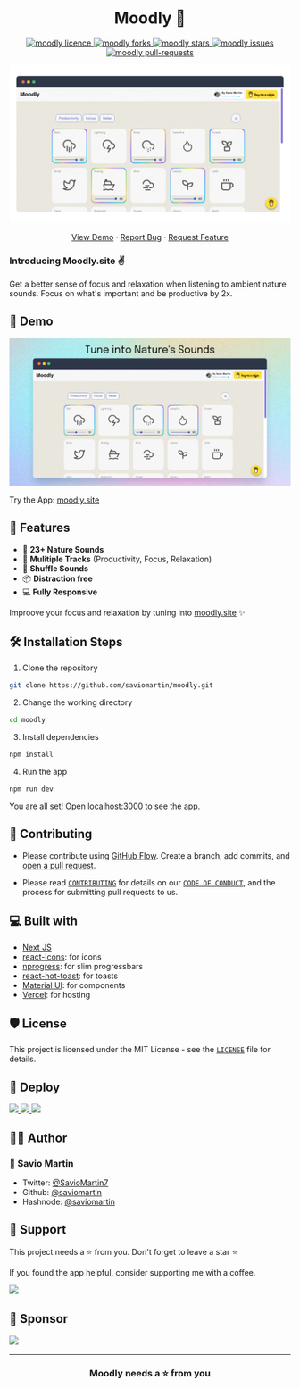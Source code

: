 <h1 align="center">Moodly 🎵</h1>

<p align="center">
<a href="https://github.com/saviomartin/moodly/blob/master/LICENSE" target="blank">
<img src="https://img.shields.io/github/license/saviomartin/moodly?style=flat-square" alt="moodly licence" />
</a>
<a href="https://github.com/saviomartin/moodly/fork" target="blank">
<img src="https://img.shields.io/github/forks/saviomartin/moodly?style=flat-square" alt="moodly forks"/>
</a>
<a href="https://github.com/saviomartin/moodly/stargazers" target="blank">
<img src="https://img.shields.io/github/stars/saviomartin/moodly?style=flat-square" alt="moodly stars"/>
</a>
<a href="https://github.com/saviomartin/moodly/issues" target="blank">
<img src="https://img.shields.io/github/issues/saviomartin/moodly?style=flat-square" alt="moodly issues"/>
</a>
<a href="https://github.com/saviomartin/moodly/pulls" target="blank">
<img src="https://img.shields.io/github/issues-pr/saviomartin/moodly?style=flat-square" alt="moodly pull-requests"/>
</a>
<a href="https://twitter.com/intent/tweet?text=moodly.site%20%F0%9F%8E%B5%0A%0AGet%20a%20better%20sense%20of%20focus%20and%20relaxation%20when%20listening%20to%20the%20nature%20sounds."></a>

</p>

<p align="center"><img src="public/demo.png" alt="moodly gif" width="550" /></p>

<p align="center">
    <a href="https://moodly.site/" target="blank">View Demo</a>
    ·
    <a href="https://github.com/saviomartin/moodly/issues/new/choose">Report Bug</a>
    ·
    <a href="https://github.com/saviomartin/moodly/issues/new/choose">Request Feature</a>
</p>

### Introducing Moodly.site ✌️

Get a better sense of focus and relaxation when listening to ambient nature sounds. Focus on what's important and be productive by 2x.

## 🚀 Demo

<a href="https://moodly.site/" target="blank">
<img src="public/banner.png" />
</a>

Try the App: [moodly.site](https://moodly.site/)

## 🧐 Features

- 💯 **23+ Nature Sounds**
- 🎩 **Mulitiple Tracks** (Productivity, Focus, Relaxation)
- 👾 **Shuffle Sounds**
- 📦 **Distraction free**
- 💻 **Fully Responsive**

Improove your focus and relaxation by tuning into [moodly.site](https://moodly.site/) ✨️

## 🛠️ Installation Steps

1. Clone the repository

```bash
git clone https://github.com/saviomartin/moodly.git
```

2. Change the working directory

```bash
cd moodly
```

3. Install dependencies

```bash
npm install
```

4. Run the app

```bash
npm run dev
```

You are all set! Open [localhost:3000](http://localhost:3000/) to see the app.

## 🍰 Contributing

- Please contribute using [GitHub Flow](https://guides.github.com/introduction/flow). Create a branch, add commits, and [open a pull request](https://github.com/saviomartin/moodly/compare).

- Please read [`CONTRIBUTING`](CONTRIBUTING.md) for details on our [`CODE OF CONDUCT`](CODE_OF_CONDUCT.md), and the process for submitting pull requests to us.

## 💻 Built with

- [Next JS](https://nextjs.org/)
- [react-icons](https://react-icons.github.io/react-icons/): for icons
- [nprogress](https://www.npmjs.com/package/nprogress): for slim progressbars
- [react-hot-toast](https://react-hot-toast.com/): for toasts
- [Material UI](http://material-ui.com/): for components
- [Vercel](http://vercel.com/): for hosting

## 🛡️ License

This project is licensed under the MIT License - see the [`LICENSE`](LICENSE) file for details.

## 🦄 Deploy

<a href="https://vercel.com/new/project?template=https://github.com/saviomartin/moodly">
<img src="https://vercel.com/button" height="37.5px" />
</a>
<a href="https://app.netlify.com/start/deploy?repository=https://github.com/saviomartin/moodly">
<img src="https://www.netlify.com/img/deploy/button.svg" height="37.5px" />
</a>
<a href="https://cloud.digitalocean.com/apps/new?repo=https://github.com/saviomartin/moodly">
<img src="https://camo.githubusercontent.com/df21703b4229f8d44f76c2d56073657a4ab450ca4566ba5d24d05bf528c298f8/68747470733a2f2f7777772e6465706c6f79746f646f2e636f6d2f646f2d62746e2d626c75652e737667" height="37.5px" />
</a>

## 👨‍💻 Author

### 👤 Savio Martin

- Twitter: [@SavioMartin7](https://twitter.com/SavioMartin7)
- Github: [@saviomartin](https://github.com/saviomartin)
- Hashnode: [@saviomartin](https://hashnode.com/@saviomartin)

## 🙏 Support

This project needs a ⭐️ from you. Don't forget to leave a star ⭐️

If you found the app helpful, consider supporting me with a coffee.

<a href="https://www.buymeacoffee.com/saviomartin">
<img src="https://cdn.buymeacoffee.com/buttons/v2/default-yellow.png" height="50px">
</a>

## 🙌 Sponsor

<a href="https://devdojo.com/">
<img src="https://laravelnews.imgix.net/partners/devdojo-logo-400x100.png" height="50px">
</a>

---

<h3 align="center">
Moodly needs a ⭐️ from you
</h3>
